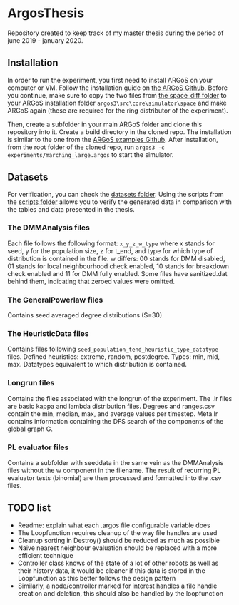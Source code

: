 # ArgosThesis

Repository created to keep track of my master thesis during the period of june 2019 - january 2020.

## Installation
In order to run the experiment, you first need to install ARGoS on your computer or VM. Follow the installation guide on [the ARGoS Github](https://github.com/ilpincy/argos3 "ARGoS"). Before you continue, make sure to copy the two files from [the space_diff folder](https://github.com/timothythiecke/ArgosThesis/tree/master/space_diff) to your ARGoS installation folder `argos3\src\core\simulator\space` and make ARGoS again (these are required for the ring distributor of the experiment).


Then, create a subfolder in your main ARGoS folder and clone this repository into it. Create a build directory in the cloned repo. The installation is similar to the one from the [ARGoS examples Github](https://github.com/ilpincy/argos3-examples "ARGoS examples"). After installation, from the root folder of the cloned repo, run `argos3 -c experiments/marching_large.argos` to start the simulator.


## Datasets
For verification, you can check the [datasets folder](https://github.com/timothythiecke/ArgosThesis/tree/master/datasets). Using the scripts from the [scripts folder](https://github.com/timothythiecke/ArgosThesis/tree/master/scripts) allows you to verify the generated data in comparison with the tables and data presented in the thesis.

### The DMMAnalysis files
Each file follows the following format: `x_y_z_w_type` where x stands for seed, y for the population size, z for t_end, and type for which type of distribution is contained in the file. w differs: 00 stands for DMM disabled, 01 stands for local neighbourhood check enabled, 10 stands for breakdown check enabled and 11 for DMM fully enabled. Some files have sanitized.dat behind them, indicating that zeroed values were omitted.

### The GeneralPowerlaw files
Contains seed averaged degree distributions (S=30)

### The HeuristicData files
Contains files following `seed_population_tend_heuristic_type_datatype` files. Defined heuristics: extreme, random, postdegree. Types: min, mid, max. Datatypes equivalent to which distribution is contained.

### Longrun files
Contains the files associated with the longrun of the experiment. The .lr files are basic kappa and lambda distribution files. Degrees and ranges.csv contain the min, median, max, and average values per timestep. Meta.lr contains information containing the DFS search of the components of the global graph G.

### PL evaluator files
Contains a subfolder with seeddata in the same vein as the DMMAnalysis files without the w component in the filename. The result of recurring PL evaluator tests (binomial) are then processed and formatted into the .csv files.

## TODO list
* Readme: explain what each .argos file configurable variable does
* The Loopfunction requires cleanup of the way file handles are used
* Cleanup sorting in Destroy() should be reduced as much as possible
* Naive nearest neighbour evaluation should be replaced with a more efficient technique
* Controller class knows of the state of a lot of other robots as well as their history data, it would be cleaner if this data is stored in the Loopfunction as this better follows the design pattern
* Similarly, a node/controller marked for interest handles a file handle creation and deletion, this should also be handled by the loopfunction

